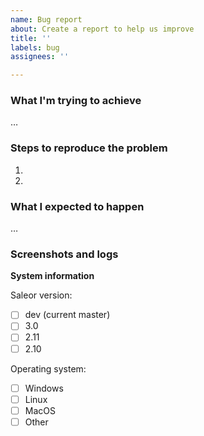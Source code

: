 ```yaml
---
name: Bug report
about: Create a report to help us improve
title: ''
labels: bug
assignees: ''

---
```


### What I'm trying to achieve
…

### Steps to reproduce the problem
<!-- Adding logs from the console, as well as query/response help us fix the bug faster -->
1.
2.

### What I expected to happen
…

### Screenshots and logs
<!-- If applicable, add screenshots to help explain your problem. -->

**System information**
<!-- Provide the version of Saleor or whether you're using it from the `master` branch. If using Saleor Dashboard or Storefront, provide their versions too. -->
Saleor version:
- [ ] dev (current master)
- [ ] 3.0
- [ ] 2.11
- [ ] 2.10

Operating system:
- [ ] Windows
- [ ] Linux
- [ ] MacOS
- [ ] Other
